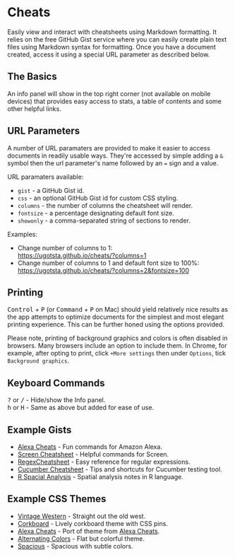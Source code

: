 # Cheats
Easily view and interact with cheatsheets using Markdown formatting. It relies on the free GitHub Gist service where you can easily create plain text files using Markdown syntax for formatting. Once you have a document created, access it using a special URL parameter as described below.

## The Basics
An info panel will show in the top right corner (not available on mobile devices) that provides easy access to stats, a table of contents and some other helpful links.

## URL Parameters
A number of URL paramaters are provided to make it easier to access documents in readily usable ways. They're accessed by simple adding a `&` symbol then the url parameter's name followed by an `=` sign and a value.  

URL paramaters available:
- `gist` - a GitHub Gist id.
- `css` - an optional GitHub Gist id for custom CSS styling.
- `columns` - the number of columns the cheatsheet will render.
- `fontsize` - a percentage designating default font size.
- `showonly` - a comma-separated string of sections to render.

Examples:
- Change number of columns to 1:  
https://ugotsta.github.io/cheats/?columns=1
- Change number of columns to 1 and default font size to 100%:  
https://ugotsta.github.io/cheats/?columns=2&fontsize=100

## Printing
<kbd>Control</kbd> + <kbd>P</kbd> (or <kbd>Command</kbd> + <kbd>P</kbd> on Mac) should yield relatively nice results as the app attempts to optimize documents for the simplest and most elegant printing experience. This can be further honed using the options provided.

Please note, printing of background graphics and colors is often disabled in browsers. Many browsers include an option to include them. In Chrome, for example, after opting to print, click `+More settings` then under `Options`, tick `Background graphics`.

## Keyboard Commands
<kbd>?</kbd> or <kbd>/</kbd> - Hide/show the Info panel.  
<kbd>h</kbd> or <kbd>H</kbd> - Same as above but added for ease of use.

## Example Gists
- [Alexa Cheats](https://ugotsta.github.io/cheats/?gist=2a06603706fd7c2eb5c93f34ed316354&variations=true) - Fun commands for Amazon Alexa.
- [Screen Cheatsheet](https://ugotsta.github.io/cheats/?gist=af918e1618682638aa82) - Helpful commands for Screen.
- [RegexCheatsheet](https://ugotsta.github.io/cheats/?gist=9e729e1f52cef218da9c9d6ce4bce7bb&heading=h1&header=h6) - Easy reference for regular expressions.
- [Cucumber Cheatsheet](https://ugotsta.github.io/cheats/?gist=5728701&columns=2) - Tips and shortcuts for Cucumber testing tool.
- [R Spacial Analysis](https://ugotsta.github.io/cheats/?css=e774fa60940e2dc452d78e8382798a2c&gist=fc661f26ef51eae6377b) - Spatial analysis notes in R language.

## Example CSS Themes
- [Vintage Western](https://ugotsta.github.io/cheats/?css=686ce03846004fd858579392ca0db2c1) - Straight out the old west.
- [Corkboard](https://ugotsta.github.io/cheats/?css=ada930f9dae1d0a8d95f41cb7a56d658) - Lively corkboard theme with CSS pins.
- [Alexa Cheats](https://ugotsta.github.io/cheats/?&css=3340cb9dcb273289b51aef3570f5304d&variations=true) - Port of theme from [Alexa Cheats](https://ugotsta.github.io/alexa-cheats/).
- [Alternating Colors](https://ugotsta.github.io/cheats/?css=e774fa60940e2dc452d78e8382798a2c) - Flat but colorful theme.
- [Spacious](https://ugotsta.github.io/cheats/?css=160db22223834d33b08337cebbbba94e) - Spacious with subtle colors.
